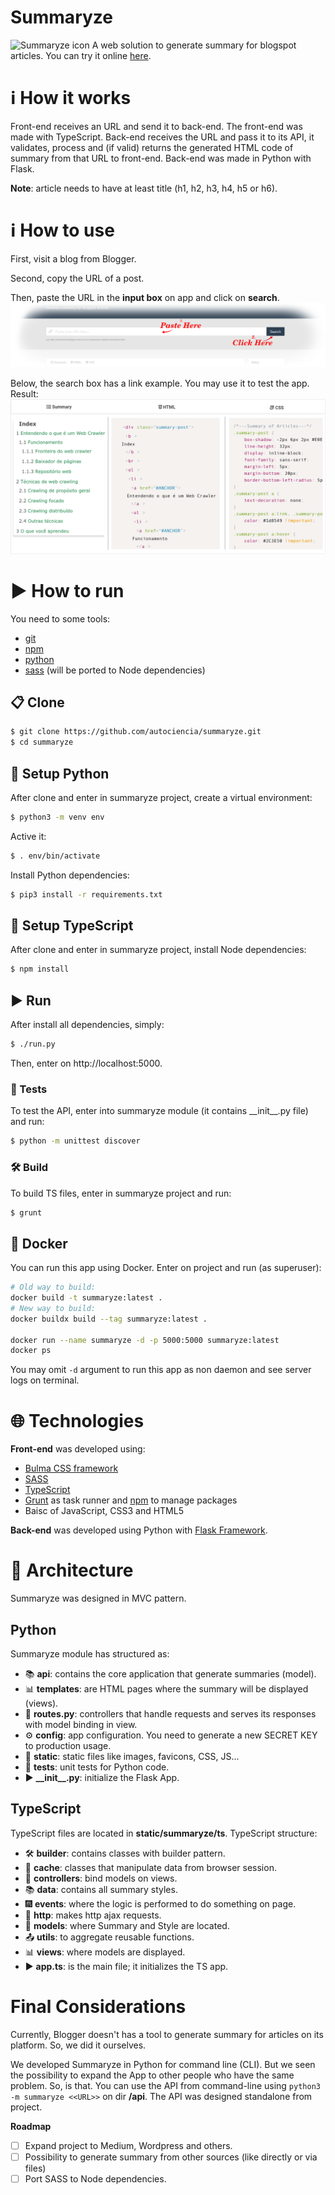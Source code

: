 # Summaryze
![Summaryze icon](github/summaryze-icon.ico)
A web solution to generate summary for blogspot articles. You can try it online [here](https://summaryze.herokuapp.com/).

# :information_source: How it works
Front-end receives an URL and send it to back-end. The front-end was made with TypeScript. Back-end receives the URL and pass it to its API, it validates, process and (if valid) returns the generated HTML code of summary from that URL to front-end. Back-end was made in Python with Flask.

**Note**: article needs to have at least title (h1, h2, h3, h4, h5 or h6).

# :information_source: How to use
First, visit a blog from Blogger.

Second, copy the URL of a post.

Then, paste the URL in the **input box** on app and click on **search**.
![Tutorial Usage - Summaryze](github/tutorial-usage1.png)

Below, the search box has a link example. You may use it to test the app. Result:
![Tutorial Usage - Summaryze](github/tutorial-usage2.png)

# :arrow_forward: How to run
You need to some tools:

* [git](https://git-scm.com/downloads)
* [npm](https://nodejs.org/en/download/)
* [python](https://www.python.org/downloads/)
* [sass](https://sass-lang.com/install) (will be ported to Node dependencies)

## :clipboard: Clone
```bash
$ git clone https://github.com/autociencia/summaryze.git
$ cd summaryze
```

## :wrench: Setup Python
After clone and enter in summaryze project, create a virtual environment:

```bash
$ python3 -m venv env
```

Active it:

```bash
$ . env/bin/activate
```

Install Python dependencies:

```bash
$ pip3 install -r requirements.txt
```

## :wrench: Setup TypeScript
After clone and enter in summaryze project, install Node dependencies:

```bash
$ npm install
```

## :arrow_forward: Run
After install all dependencies, simply:
```bash
$ ./run.py
```
Then, enter on http://localhost:5000.

### :syringe: Tests
To test the API, enter into summaryze module (it contains \_\_init\_\_.py file) and run:
```bash
$ python -m unittest discover
```

### :hammer_and_wrench: Build
To build TS files, enter in summaryze project and run:
```bash
$ grunt
```

## :whale: Docker
You can run this app using Docker. Enter on project and run (as superuser):
```bash
# Old way to build:
docker build -t summaryze:latest .
# New way to build:
docker buildx build --tag summaryze:latest .

docker run --name summaryze -d -p 5000:5000 summaryze:latest
docker ps
```
You may omit ``-d`` argument to run this app as non daemon and see server logs on terminal.

# :globe_with_meridians: Technologies
**Front-end** was developed using:
* [Bulma CSS framework](https://bulma.io/)
* [SASS](https://sass-lang.com/)
* [TypeScript](https://www.typescriptlang.org/)
* [Grunt](https://gruntjs.com/) as task runner and [npm](https://nodejs.org/en/) to manage packages
* Baisc of JavaScript, CSS3 and HTML5

**Back-end** was developed using Python with [Flask Framework](https://palletsprojects.com/p/flask/).


# :triangular_ruler: Architecture
Summaryze was designed in MVC pattern.

## Python
Summaryze module has structured as:
* :books: **api**: contains the core application that generate summaries (model).
* :bar_chart: **templates**: are HTML pages where the summary will be displayed (views).
* :twisted_rightwards_arrows: **routes.py**: controllers that handle requests and serves its responses with model binding in view.
* :gear: **config**: app configuration. You need to generate a new SECRET KEY to production usage.
* :page_facing_up: **static**: static files like images, favicons, CSS, JS...
* :syringe: **tests**: unit tests for Python code.
* :arrow_forward: **\_\_init\_\_.py**: initialize the Flask App.

## TypeScript
TypeScript files are located in **static/summaryze/ts**. TypeScript structure:

* :hammer_and_wrench: **builder**: contains classes with builder pattern.
* :floppy_disk: **cache**: classes that manipulate data from browser session.
* :twisted_rightwards_arrows: **controllers**: bind models on views.
* :books: **data**: contains all summary styles.
* :fireworks: **events**: where the logic is performed to do something on page.
* :link: **http**: makes http ajax requests.
* :page_with_curl: **models**: where Summary and Style are located.
* :outbox_tray: **utils**: to aggregate reusable functions.
* :bar_chart: **views**: where models are displayed.
* :arrow_forward: **app.ts**: is the main file; it initializes the TS app.


# Final Considerations
Currently, Blogger doesn't has a tool to generate summary for articles on its platform. So, we did it ourselves.

We developed Summaryze in Python for command line (CLI). But we seen the possibility to expand the App to other people who have the same problem. So, is that. You can use the API from command-line using ``python3 -m summaryze <<URL>>`` on dir **/api**. The API was designed standalone from project.

**Roadmap**

* [ ] Expand project to Medium, Wordpress and others.
* [ ] Possibility to generate summary from other sources (like directly or via files)
* [ ] Port SASS to Node dependencies.
